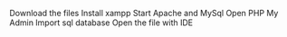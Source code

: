Download the files
Install xampp
Start Apache and MySql
Open PHP My Admin
Import sql database
Open the file with IDE
